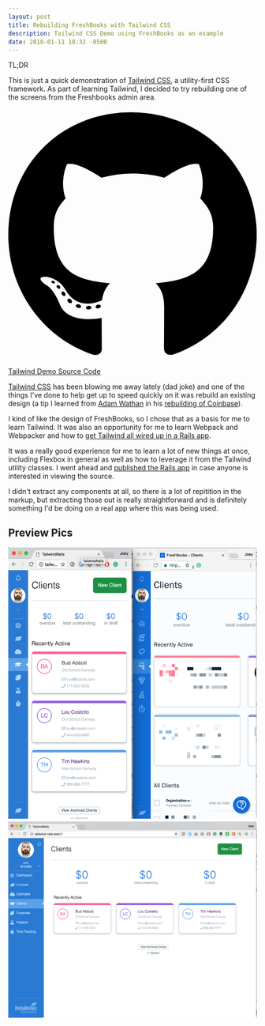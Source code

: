 ```yaml
---
layout: post
title: Rebuilding FreshBooks with Tailwind CSS
description: Tailwind CSS Demo using FreshBooks as an example
date: 2018-01-11 18:32 -0500
---
```


<div class="flex flex-col mb-6 tldr">
  <div class="bg-orange-lighter p-2 font-medium border border-b-0 border-orange rounded-t-sm">TL;DR</div>
  <div class="p-2 bg-orange-lightest border-l border-r border-b border-orange
  rounded-b-sm">
    <p>
      This is just a quick demonstration of <a href="https://tailwindcss.com">Tailwind CSS</a>, a utility-first CSS
      framework.  As part of learning Tailwind, I decided to try rebuilding one
      of the screens from the Freshbooks admin area.
    </p>
    <div class="flex items-center p-2">
      <svg xmlns="http://www.w3.org/2000/svg" viewBox="0 0 496 512" class="fill-current h-6 w-6 mr-2"><path d="M165.9 397.4c0 2-2.3 3.6-5.2 3.6-3.3.3-5.6-1.3-5.6-3.6 0-2 2.3-3.6 5.2-3.6 3-.3 5.6 1.3 5.6 3.6zm-31.1-4.5c-.7 2 1.3 4.3 4.3 4.9 2.6 1 5.6 0 6.2-2s-1.3-4.3-4.3-5.2c-2.6-.7-5.5.3-6.2 2.3zm44.2-1.7c-2.9.7-4.9 2.6-4.6 4.9.3 2 2.9 3.3 5.9 2.6 2.9-.7 4.9-2.6 4.6-4.6-.3-1.9-3-3.2-5.9-2.9zM244.8 8C106.1 8 0 113.3 0 252c0 110.9 69.8 205.8 169.5 239.2 12.8 2.3 17.3-5.6 17.3-12.1 0-6.2-.3-40.4-.3-61.4 0 0-70 15-84.7-29.8 0 0-11.4-29.1-27.8-36.6 0 0-22.9-15.7 1.6-15.4 0 0 24.9 2 38.6 25.8 21.9 38.6 58.6 27.5 72.9 20.9 2.3-16 8.8-27.1 16-33.7-55.9-6.2-112.3-14.3-112.3-110.5 0-27.5 7.6-41.3 23.6-58.9-2.6-6.5-11.1-33.3 2.6-67.9 20.9-6.5 69 27 69 27 20-5.6 41.5-8.5 62.8-8.5s42.8 2.9 62.8 8.5c0 0 48.1-33.6 69-27 13.7 34.7 5.2 61.4 2.6 67.9 16 17.7 25.8 31.5 25.8 58.9 0 96.5-58.9 104.2-114.8 110.5 9.2 7.9 17 22.9 17 46.4 0 33.7-.3 75.4-.3 83.6 0 6.5 4.6 14.4 17.3 12.1C428.2 457.8 496 362.9 496 252 496 113.3 383.5 8 244.8 8zM97.2 352.9c-1.3 1-1 3.3.7 5.2 1.6 1.6 3.9 2.3 5.2 1 1.3-1 1-3.3-.7-5.2-1.6-1.6-3.9-2.3-5.2-1zm-10.8-8.1c-.7 1.3.3 2.9 2.3 3.9 1.6 1 3.6.7 4.3-.7.7-1.3-.3-2.9-2.3-3.9-2-.6-3.6-.3-4.3.7zm32.4 35.6c-1.6 1.3-1 4.3 1.3 6.2 2.3 2.3 5.2 2.6 6.5 1 1.3-1.3.7-4.3-1.3-6.2-2.2-2.3-5.2-2.6-6.5-1zm-11.4-14.7c-1.6 1-1.6 3.6 0 5.9 1.6 2.3 4.3 3.3 5.6 2.3 1.6-1.3 1.6-3.9 0-6.2-1.4-2.3-4-3.3-5.6-2z"/></svg>
      <a href="https://github.com/joeybeninghove/freshbarks-tailwind-demo">
        Tailwind Demo Source Code
      </a>
    </div>
  </div>
</div>

[Tailwind CSS](http://tailwindcss.com) has been blowing me away lately (dad joke) and one of the things I've done to help get up to speed quickly on it was rebuild an existing design (a tip I learned from [Adam Wathan](http://adamwathan.me) in his [rebuilding of Coinbase](https://www.youtube.com/watch?v=7gX_ApBeSpQ&t=3373s)).

I kind of like the design of FreshBooks, so I chose that as a basis for me to learn Tailwind.  It was also an opportunity for me to learn Webpack and Webpacker and how to [get Tailwind all wired up in a Rails app](https://www.artmann.co/articles/adding-tailwind-css-to-your-rails-app).

It was a really good experience for me to learn a lot of new things at once, including Flexbox in general as well as how to leverage it from the Tailwind utility classes.  I went ahead and [published the Rails app](https://github.com/joeybeninghove/freshbarks-tailwind-demo) in case anyone is interested in viewing the source.

I didn't extract any components at all, so there is a lot of repitition in the markup, but extracting those out is really straightforward and is definitely something I'd be doing on a real app where this was being used.

## Preview Pics
<img src="/assets/freshbooks-side-by-side.png" class="bordered-image">
<img src="/assets/freshbooks-full.png" class="bordered-image">
